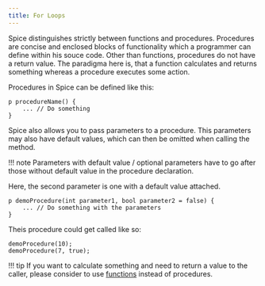 ```yaml
---
title: For Loops
---
```


Spice distinguishes strictly between functions and procedures. Procedures are concise and enclosed blocks of functionality which a programmer can define within his souce code. Other than functions, procedures do not have a return value. The paradigma here is, that a function calculates and returns something whereas a procedure executes some action.

Procedures in Spice can be defined like this:
```spice
p procedureName() {
	... // Do something
}
```

Spice also allows you to pass parameters to a procedure. This parameters may also have default values, which can then be omitted when calling the method. 

!!! note
    Parameters with default value / optional parameters have to go after those without default value in the procedure declaration.

Here, the second parameter is one with a default value attached.
```spice
p demoProcedure(int parameter1, bool parameter2 = false) {
	... // Do something with the parameters
}
```

Theis procedure could get called like so:
```spice
demoProcedure(10);
demoProcedure(7, true);
```

!!! tip
    If you want to calculate something and need to return a value to the caller, please consider to use [functions](../functions) instead of procedures.